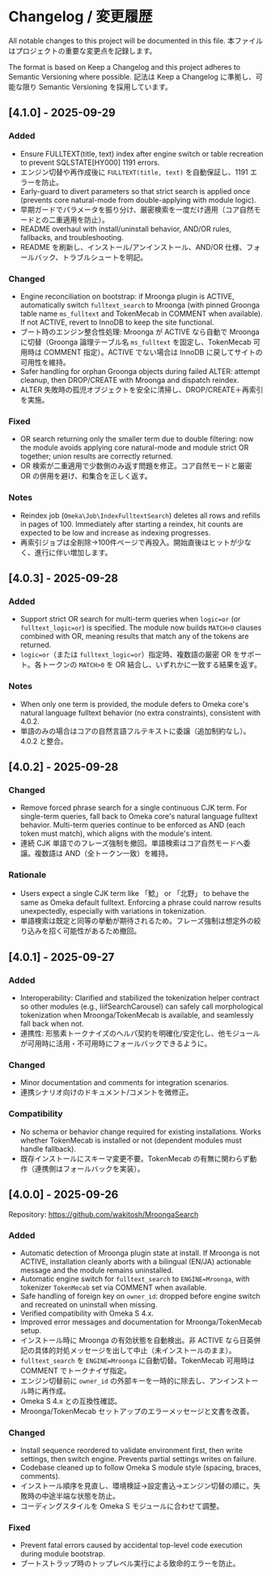 # Changelog / 変更履歴

All notable changes to this project will be documented in this file.
本ファイルはプロジェクトの重要な変更点を記録します。

The format is based on Keep a Changelog and this project adheres to Semantic Versioning where possible.
記法は Keep a Changelog に準拠し、可能な限り Semantic Versioning を採用しています。

## [4.1.0] - 2025-09-29

### Added
- Ensure FULLTEXT(title, text) index after engine switch or table recreation to prevent SQLSTATE[HY000] 1191 errors.
- エンジン切替や再作成後に `FULLTEXT(title, text)` を自動保証し、1191 エラーを防止。
- Early-guard to divert parameters so that strict search is applied once (prevents core natural-mode from double-applying with module logic).
- 早期ガードでパラメータを振り分け、厳密検索を一度だけ適用（コア自然モードとの二重適用を防止）。
- README overhaul with install/uninstall behavior, AND/OR rules, fallbacks, and troubleshooting.
- README を刷新し、インストール/アンインストール、AND/OR 仕様、フォールバック、トラブルシュートを明記。

### Changed
- Engine reconciliation on bootstrap: if Mroonga plugin is ACTIVE, automatically switch `fulltext_search` to Mroonga (with pinned Groonga table name `ms_fulltext` and TokenMecab in COMMENT when available). If not ACTIVE, revert to InnoDB to keep the site functional.
- ブート時のエンジン整合性処理: Mroonga が ACTIVE なら自動で Mroonga に切替（Groonga 論理テーブル名 `ms_fulltext` を固定し、TokenMecab 可用時は COMMENT 指定）。ACTIVE でない場合は InnoDB に戻してサイトの可用性を維持。
- Safer handling for orphan Groonga objects during failed ALTER: attempt cleanup, then DROP/CREATE with Mroonga and dispatch reindex.
- ALTER 失敗時の孤児オブジェクトを安全に清掃し、DROP/CREATE＋再索引を実施。

### Fixed
- OR search returning only the smaller term due to double filtering: now the module avoids applying core natural-mode and module strict OR together; union results are correctly returned.
- OR 検索が二重適用で少数側のみ返す問題を修正。コア自然モードと厳密 OR の併用を避け、和集合を正しく返す。

### Notes
- Reindex job (`Omeka\Job\IndexFulltextSearch`) deletes all rows and refills in pages of 100. Immediately after starting a reindex, hit counts are expected to be low and increase as indexing progresses.
- 再索引ジョブは全削除→100件ページで再投入。開始直後はヒットが少なく、進行に伴い増加します。

## [4.0.3] - 2025-09-28

### Added
- Support strict OR search for multi-term queries when `logic=or` (or `fulltext_logic=or`) is specified. The module now builds `MATCH>0` clauses combined with OR, meaning results that match any of the tokens are returned.
- `logic=or`（または `fulltext_logic=or`）指定時、複数語の厳密 OR をサポート。各トークンの `MATCH>0` を OR 結合し、いずれかに一致する結果を返す。

### Notes
- When only one term is provided, the module defers to Omeka core's natural language fulltext behavior (no extra constraints), consistent with 4.0.2.
- 単語のみの場合はコアの自然言語フルテキストに委譲（追加制約なし）。4.0.2 と整合。

## [4.0.2] - 2025-09-28

### Changed
- Remove forced phrase search for a single continuous CJK term. For single-term queries, fall back to Omeka core's natural language fulltext behavior. Multi-term queries continue to be enforced as AND (each token must match), which aligns with the module's intent.
- 連続 CJK 単語でのフレーズ強制を撤回。単語検索はコア自然モードへ委譲。複数語は AND（全トークン一致）を維持。

### Rationale
- Users expect a single CJK term like 「鯰」 or 「北野」 to behave the same as Omeka default fulltext. Enforcing a phrase could narrow results unexpectedly, especially with variations in tokenization.
- 単語検索は既定と同等の挙動が期待されるため。フレーズ強制は想定外の絞り込みを招く可能性があるため撤回。

## [4.0.1] - 2025-09-27

### Added
- Interoperability: Clarified and stabilized the tokenization helper contract so other modules (e.g., IiifSearchCarousel) can safely call morphological tokenization when Mroonga/TokenMecab is available, and seamlessly fall back when not.
- 連携性: 形態素トークナイズのヘルパ契約を明確化/安定化し、他モジュールが可用時に活用・不可用時にフォールバックできるように。

### Changed
- Minor documentation and comments for integration scenarios.
- 連携シナリオ向けのドキュメント/コメントを微修正。

### Compatibility
- No schema or behavior change required for existing installations. Works whether TokenMecab is installed or not (dependent modules must handle fallback).
- 既存インストールにスキーマ変更不要。TokenMecab の有無に関わらず動作（連携側はフォールバックを実装）。

## [4.0.0] - 2025-09-26

Repository: https://github.com/wakitosh/MroongaSearch

### Added
- Automatic detection of Mroonga plugin state at install. If Mroonga is not ACTIVE, installation cleanly aborts with a bilingual (EN/JA) actionable message and the module remains uninstalled.
- Automatic engine switch for `fulltext_search` to `ENGINE=Mroonga`, with tokenizer `TokenMecab` set via COMMENT when available.
- Safe handling of foreign key on `owner_id`: dropped before engine switch and recreated on uninstall when missing.
- Verified compatibility with Omeka S 4.x.
- Improved error messages and documentation for Mroonga/TokenMecab setup.
- インストール時に Mroonga の有効状態を自動検出。非 ACTIVE なら日英併記の具体的対処メッセージを出して中止（未インストールのまま）。
- `fulltext_search` を `ENGINE=Mroonga` に自動切替。TokenMecab 可用時は COMMENT でトークナイザ指定。
- エンジン切替前に `owner_id` の外部キーを一時的に除去し、アンインストール時に再作成。
- Omeka S 4.x との互換性確認。
- Mroonga/TokenMecab セットアップのエラーメッセージと文書を改善。

### Changed
- Install sequence reordered to validate environment first, then write settings, then switch engine. Prevents partial settings writes on failure.
- Codebase cleaned up to follow Omeka S module style (spacing, braces, comments).
- インストール順序を見直し、環境検証→設定書込→エンジン切替の順に。失敗時の中途半端な状態を防止。
- コーディングスタイルを Omeka S モジュールに合わせて調整。

### Fixed
- Prevent fatal errors caused by accidental top-level code execution during module bootstrap.
- ブートストラップ時のトップレベル実行による致命的エラーを防止。

